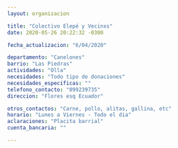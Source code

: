 ```yaml
---
layout: organizacion

title: "Colectivo Elepé y Vecinxs"
date: 2020-05-26 20:22:32 -0300

fecha_actualizacion: "6/04/2020"

departamento: "Canelones"
barrio: "Las Piedras"
actividades: "Olla"
necesidades: "Todo tipo de donaciones"
necesidades_especificas: ""
telefono_contacto: "099239735"
direccion: "Flores esq Ecuador"

otros_contactos: "Carne, pollo, alitas, gallina, etc"
horario: "Lunes a Viernes - Todo el dia"
aclaraciones: "Placita barrial"
cuenta_bancaria: ""

---
```

